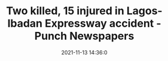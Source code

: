 ---
"title": "Two killed, 15 injured in Lagos-Ibadan Expressway accident - Punch Newspapers"
"date": "2021-11-13 14:36:0"
"feed_name": "GOOGLENEWSCONSTRUCTION"
"feed_website": "https://news.google.com/search?q=construction%2Bincident&hl=en-US&gl=US&ceid=US:en"
"feed_rss": "https://news.google.com/rss/search?q=construction%2Bincident&hl=en-US&gl=US&ceid=US:en"
"link": "https://punchng.com/two-killed-15-injured-in-lagos-ibadan-expressway-accident/"
"source": "{'href': 'https://punchng.com', 'title': 'Punch Newspapers'}"
"file": "_posts/2021-1-1-a4850865c8374a8d28981b002bd0413e4982af8c.md"
"accident": "1"
"drilling": "0"
"dead": "2"
"injured": "15"
"arrested": "0"
"place": "lagos"
"where": "road site"
"causes": "crash"
"place_uri": "http://en.wikipedia.org/wiki/Lagos"
---